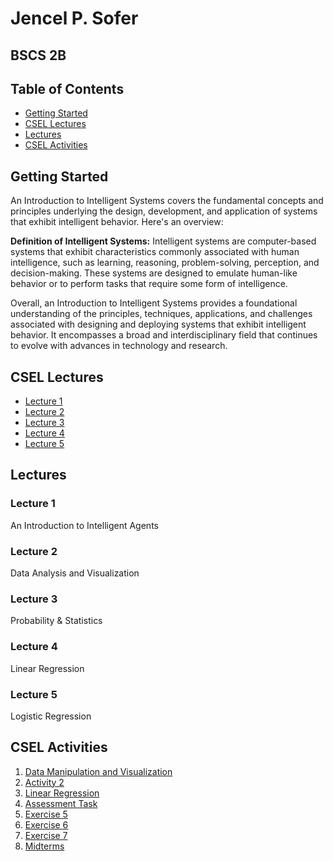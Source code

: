 <h1>Jencel P. Sofer</h1>
<h2>BSCS 2B</h2>

<div id="table of contents">
<h2>Table of Contents</h2>
<ul>
  <li><a href="#getting-started">Getting Started</a></li>
  <li><a href="#csel-lectures">CSEL Lectures</a></li>
  <li><a href="#lectures">Lectures</a></li>
  <li><a href="#csel-activities">CSEL Activities</a></li>
</ul>
</div>

<h2 id="getting-started">Getting Started</h2>
<p>An Introduction to Intelligent Systems covers the fundamental concepts and principles underlying the design, development, and application of systems that exhibit intelligent behavior. Here's an overview:</p>
<p><strong>Definition of Intelligent Systems:</strong> Intelligent systems are computer-based systems that exhibit characteristics commonly associated with human intelligence, such as learning, reasoning, problem-solving, perception, and decision-making. These systems are designed to emulate human-like behavior or to perform tasks that require some form of intelligence.</p>
<p>Overall, an Introduction to Intelligent Systems provides a foundational understanding of the principles, techniques, applications, and challenges associated with designing and deploying systems that exhibit intelligent behavior. It encompasses a broad and interdisciplinary field that continues to evolve with advances in technology and research.</p>

<h2 id="csel-lectures">CSEL Lectures</h2>
<ul>
  <li><a href="#lecture-1">Lecture 1</a></li>
  <li><a href="#lecture-2">Lecture 2</a></li>
  <li><a href="#lecture-3">Lecture 3</a></li>
  <li><a href="#lecture-4">Lecture 4</a></li>
  <li><a href="#lecture-5">Lecture 5</a></li>
</ul>

<h2 id="lectures">Lectures</h2>

<h3 id="lecture-1">Lecture 1</h3>
<p>An Introduction to Intelligent Agents</p>
<!-- Add lecture content here -->

<h3 id="lecture-2">Lecture 2</h3>
<p>Data Analysis and Visualization</p>
<!-- Add lecture content here -->

<h3 id="lecture-3">Lecture 3</h3>
<p>Probability & Statistics</p>
<!-- Add lecture content here -->

<h3 id="lecture-4">Lecture 4</h3>
<p>Linear Regression</p>
<!-- Add lecture content here -->

<h3 id="lecture-5">Lecture 5</h3>
<p>Logistic Regression</p>
<!-- Add lecture content here -->

<h2 id="csel-activities">CSEL Activities</h2>
<ol>
  <li><a href="DATAA/data.ipynb">Data Manipulation and Visualization</a></li>
  <li><a href="Activity 2/ActTwo.ipynb">Activity 2</a></li>
  <li><a href="Linear Regression/Linear.ipynb">Linear Regression</a></li>
  <li><a href="Assesment Task/AT.ipynb">Assessment Task</a></li>
  <li><a href="EXER 5/EXER.ipynb">Exercise 5</a></li>
  <li><a href="EXER 6/EXERR.ipynb">Exercise 6</a></li>
  <li><a href="EXER 7/EXERRR.ipynb">Exercise 7</a></li>
  <li><a href="MIDTERMS/MID.ipynb">Midterms</a></li>
</ol>

















  








 

